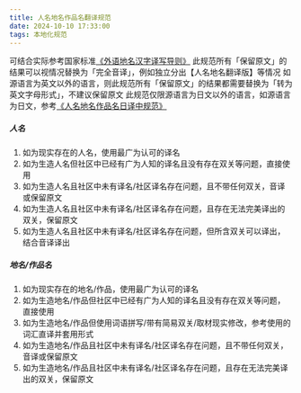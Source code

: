 ```yaml
---
title: 人名地名作品名翻译规范
date: 2024-10-10 17:33:00
tags: 本地化规范
---
```


可结合实际参考国家标准[《外语地名汉字译写导则》](https://openstd.samr.gov.cn/bzgk//std/std_list?p.p1=0&p.p2=17693)
此规范所有「保留原文」的结果可以视情况替换为「完全音译」，例如独立分出【人名地名翻译版】等情况
如源语言为英文以外的语言，则此规范所有「保留原文」的结果都需要替换为「转为英文字母形式」，不建议保留原文
此规范仅限源语言为日文以外的语言，如源语言为日文，参考[《人名地名作品名日译中规范》](/loc_rules/names_jp)
##### 人名
1. 如为现实存在的人名，使用最广为认可的译名
2. 如为生造人名但社区中已经有广为人知的译名且没有存在双关等问题，直接使用
3. 如为生造人名且社区中未有译名/社区译名存在问题，且不带任何双关，音译或保留原文
4. 如为生造人名且社区中未有译名/社区译名存在问题，且存在无法完美译出的双关，保留原文
5. 如为生造人名且社区中未有译名/社区译名存在问题，但所含双关可以译出，结合音译译出
##### 地名/作品名
1. 如为现实存在的地名/作品，使用最广为认可的译名
2. 如为生造地名/作品但社区中已经有广为人知的译名且没有存在双关等问题，直接使用
3. 如为生造地名/作品但使用词语拼写/带有简易双关/取材现实修改，参考使用的词汇直译并套用形式
4. 如为生造地名/作品且社区中未有译名/社区译名存在问题，且不带任何双关，音译或保留原文
5. 如为生造地名/作品且社区中未有译名/社区译名存在问题，且存在无法完美译出的双关，保留原文